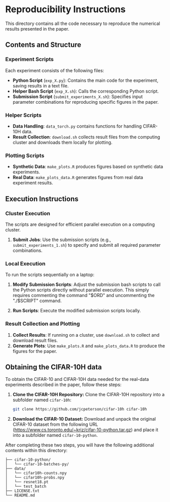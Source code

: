 # Reproducibility Instructions

This directory contains all the code necessary to reproduce the numerical results presented in the paper.

## Contents and Structure

### Experiment Scripts

Each experiment consists of the following files:

- **Python Script** (`exp_X.py`): Contains the main code for the experiment, saving results in a text file.
- **Helper Bash Script** (`exp_X.sh`): Calls the corresponding Python script.
- **Submission Script** (`submit_experiments_X.sh`): Specifies input parameter combinations for reproducing specific figures in the paper.

### Helper Scripts

- **Data Handling**: `data_torch.py` contains functions for handling CIFAR-10H data.
- **Result Collection**: `download.sh` collects result files from the computing cluster and downloads them locally for plotting.

### Plotting Scripts

- **Synthetic Data**: `make_plots.R` produces figures based on synthetic data experiments.
- **Real Data**: `make_plots_data.R` generates figures from real data experiment results.

## Execution Instructions

### Cluster Execution

The scripts are designed for efficient parallel execution on a computing cluster. 

1. **Submit Jobs**: Use the submission scripts (e.g., `submit_experiments_1.sh`) to specify and submit all required parameter combinations.

### Local Execution

To run the scripts sequentially on a laptop:

1. **Modify Submission Scripts**: Adjust the submission bash scripts to call the Python scripts directly without parallel execution. This simply requires commenting the command "$ORD" and uncommenting the "./$SCRIPT" command.

2. **Run Scripts**: Execute the modified submission scripts locally.

### Result Collection and Plotting

1. **Collect Results**: If running on a cluster, use `download.sh` to collect and download result files.
2. **Generate Plots**: Use `make_plots.R` and `make_plots_data.R` to produce the figures for the paper.

## Obtaining the CIFAR-10H data

To obtain the CIFAR-10 and CIFAR-10H data needed for the real-data experiments described in the paper, follow these steps:

1. **Clone the CIFAR-10H Repository:**
   Clone the CIFAR-10H repository into a subfolder named `cifar-10h`:
   ```bash
   git clone https://github.com/jcpeterson/cifar-10h cifar-10h
   ```
2. **Download the CIFAR-10 Dataset:**
   Download and unpack the original CIFAR-10 dataset from the following URL (https://www.cs.toronto.edu/~kriz/cifar-10-python.tar.gz) and place it into a subfolder named `cifar-10-python`.

After completing these two steps, you will have the following additional contents within this directory:

```cifar-10h/
├── cifar-10-python/
│   └── cifar-10-batches-py/
├── data/
│   └── cifar10h-counts.npy
│   └── cifar10h-probs.npy
│   └── resnet18.pt
│   └── test_batch
├── LICENSE.txt
└── README.md
```
